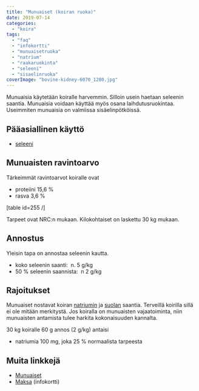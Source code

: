 ```yaml
---
title: "Munuaiset (koiran ruoka)"
date: 2019-07-14
categories: 
  - "koira"
tags: 
  - "faq"
  - "infokortti"
  - "munuaisetruoka"
  - "natrium"
  - "raakaruokinta"
  - "seleeni"
  - "sisaelinruoka"
coverImage: "bovine-kidney-6070_1280.jpg"
---
```


Munuaisia käytetään koiralle harvemmin. Silloin usein haetaan seleenin saantia. Munuaisia voidaan käyttää myös osana laihdutusruokintaa. Useimmiten munuaisia on valmiissa sisäelinpötköissä.

<!--more-->

## Pääasiallinen käyttö

- [seleeni](https://www.katiska.eu/tieto/koira-tarve-mineraali/seleeni/)

## Munuaisten ravintoarvo

Tärkeimmät ravintoarvot koiralle ovat

- proteiini 15,6 %
- rasva 3,6 %

\[table id=255 /\]

Tarpeet ovat NRC:n mukaan. Kilokohtaiset on laskettu 30 kg mukaan.

## Annostus

Yleisin tapa on annostaa seleenin kautta.

- koko seleenin saanti:  n. 5 g/kg
- 50 % seleenin saannista:  n 2 g/kg

## Rajoitukset

Munuaiset nostavat koiran [natriumin](https://www.katiska.eu/tieto/koira-tarve-mineraali/natrium/) ja [suolan](https://www.katiska.eu/tieto/koira-ruoka-lisaravinne/suola/) saantia. Terveillä koirilla sillä ei ole mitään merkitystä. Jos koiralla on munuaisten vajaatoiminta, niin munuaisten antamista tulee harkita kokonaisuuden kannalta.

30 kg koiralle 60 g annos (2 g/kg) antaisi

- natriumia 100 mg, joka 25 % normaalista tarpeesta

## Muita linkkejä

- [Munuaiset](https://www.katiska.eu/tieto/koira-raakaruokinta-raaka-aineet/munuaiset/)
- [Maksa](https://www.katiska.eu/tieto/ravitsemus/maksa-koiran-ruokana/) (infokortti)
